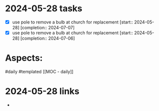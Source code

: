 
# 2024-05-28 tasks

- [x] use pole to remove a bulb at church for replacement  [start:: 2024-05-28]  [completion:: 2024-07-07]
- [x] use pole to remove a bulb at church for replacement  [start:: 2024-05-28]  [completion:: 2024-07-06]

# Aspects:
#daily #templated
[[MOC - daily]]

# 2024-05-28 links
- 


